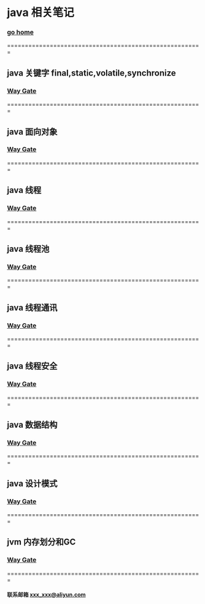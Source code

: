 # java 相关笔记     
### [go home](../README.md)     
=======================================================    
## java 关键字 final,static,volatile,synchronize
### [Way Gate](/keyWord.md)      
=======================================================   
## java 面向对象
### [Way Gate](/toObject.md)      
=======================================================   
## java 线程
### [Way Gate](/thread.md)      
=======================================================   
## java 线程池
### [Way Gate](/threadPool.md)      
=======================================================   
## java 线程通讯
### [Way Gate](/threadNotify.md)      
=======================================================   
## java 线程安全
### [Way Gate](/memory.md)      
=======================================================    
## java 数据结构
### [Way Gate](/memory.md)      
=======================================================    
## java 设计模式
### [Way Gate](/model.md)      
=======================================================    
## jvm 内存划分和GC
### [Way Gate](/jvm.md)        
=======================================================    
#### 联系邮箱 xxx_xxx@aliyun.com
